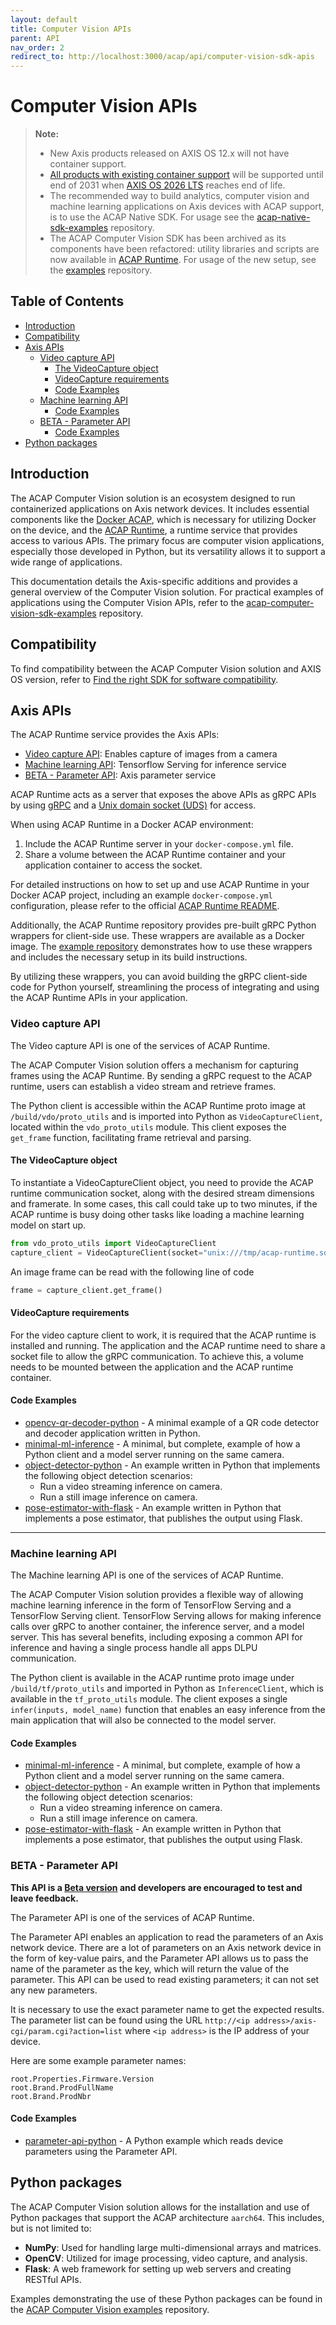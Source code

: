 ```yaml
---
layout: default
title: Computer Vision APIs
parent: API
nav_order: 2
redirect_to: http://localhost:3000/acap/api/computer-vision-sdk-apis
---
```


# Computer Vision APIs

> **Note:**
>
> - New Axis products released on AXIS OS 12.x will not have container support.
> - [All products with existing container support](https://www.axis.com/support/tools/product-selector/shared/%5B%7B%22index%22%3A%5B10%2C0%5D%2C%22value%22%3A%22ARTPEC-8%22%7D%2C%7B%22index%22%3A%5B10%2C2%5D%2C%22value%22%3A%22Yes%22%7D%5D)
>   will be supported until end of 2031 when [AXIS OS 2026 LTS](https://help.axis.com/en-us/axis-os) reaches end of life.
> - The recommended way to build analytics, computer vision and machine learning applications on Axis devices with ACAP support,
>   is to use the ACAP Native SDK. For usage see the [acap-native-sdk-examples](https://github.com/AxisCommunications/acap-native-sdk-examples)
>   repository.
> - The ACAP Computer Vision SDK has been archived as its components have been refactored:
>   utility libraries and scripts are now available in [ACAP Runtime](https://github.com/AxisCommunications/acap-runtime).
>   For usage of the new setup, see the [examples](https://github.com/AxisCommunications/acap-computer-vision-sdk-examples)
>   repository.

<!-- omit in toc -->
## Table of Contents

- [Introduction](#introduction)
- [Compatibility](#compatibility)
- [Axis APIs](#axis-apis)
  - [Video capture API](#video-capture-api)
    - [The VideoCapture object](#the-videocapture-object)
    - [VideoCapture requirements](#videocapture-requirements)
    - [Code Examples](#code-examples)
  - [Machine learning API](#machine-learning-api)
    - [Code Examples](#code-examples-1)
  - [BETA - Parameter API](#beta---parameter-api)
    - [Code Examples](#code-examples-2)
- [Python packages](#python-packages)

## Introduction

The ACAP Computer Vision solution is an ecosystem designed to run containerized applications on Axis network devices.
It includes essential components like the [Docker ACAP](https://github.com/AxisCommunications/docker-acap), which is necessary for utilizing Docker on the device,
and the [ACAP Runtime](https://github.com/AxisCommunications/acap-runtime), a runtime service that provides access to various APIs.
The primary focus are computer vision applications, especially those developed in Python, but its versatility allows it to support a wide range of applications.

This documentation details the Axis-specific additions and provides a general overview of the Computer Vision solution.
For practical examples of applications using the Computer Vision APIs, refer to the [acap-computer-vision-sdk-examples](https://github.com/AxisCommunications/acap-computer-vision-sdk-examples) repository.

## Compatibility

To find compatibility between the ACAP Computer Vision solution and AXIS OS version,
refer to [Find the right SDK for software compatibility](../axis-devices-and-compatibility/#find-the-right-sdk-for-software-compatibility).

## Axis APIs

The ACAP Runtime service provides the Axis APIs:

- [Video capture API](#video-capture-api): Enables capture of images from a camera
- [Machine learning API](#machine-learning-api): Tensorflow Serving for inference service
- [BETA - Parameter API](#beta---parameter-api): Axis parameter service

ACAP Runtime acts as a server that exposes the above APIs as gRPC APIs by using [gRPC](https://grpc.io) and a [Unix domain socket (UDS)](https://grpc.github.io/grpc/cpp/md_doc_naming.html) for access.

When using ACAP Runtime in a Docker ACAP environment:

1. Include the ACAP Runtime server in your `docker-compose.yml` file.
2. Share a volume between the ACAP Runtime container and your application container to access the socket.

For detailed instructions on how to set up and use ACAP Runtime in your Docker ACAP project, including an example `docker-compose.yml` configuration, please refer to the official [ACAP Runtime README](https://github.com/AxisCommunications/acap-runtime?tab=readme-ov-file#usage).

Additionally, the ACAP Runtime repository provides pre-built gRPC Python wrappers for client-side use. These wrappers are available as a Docker image. The [example repository](https://github.com/AxisCommunications/acap-computer-vision-sdk-examples) demonstrates how to use these wrappers and includes the necessary setup in its build instructions.

By utilizing these wrappers, you can avoid building the gRPC client-side code for Python yourself, streamlining the process of integrating and using the ACAP Runtime APIs in your application.

### Video capture API

The Video capture API is one of the services of ACAP Runtime.

The ACAP Computer Vision solution offers a mechanism for capturing frames using the ACAP Runtime. By sending a gRPC request to the ACAP runtime, users can establish a video stream and retrieve frames.

The Python client is accessible within the ACAP Runtime proto image at `/build/vdo/proto_utils` and is imported into Python as `VideoCaptureClient`, located within the `vdo_proto_utils` module. This client exposes the `get_frame` function, facilitating frame retrieval and parsing.

#### The VideoCapture object

To instantiate a VideoCaptureClient object, you need to provide the ACAP runtime communication socket, along with the desired stream dimensions and framerate.
In some cases, this call could take up to two minutes, if the ACAP runtime is busy doing other tasks like loading a machine learning model on start up.

```python
from vdo_proto_utils import VideoCaptureClient
capture_client = VideoCaptureClient(socket="unix:///tmp/acap-runtime.sock", stream_width=224, stream_height=224, stream_framerate=10)
```

An image frame can be read with the following line of code

```python
frame = capture_client.get_frame()
```

#### VideoCapture requirements

For the video capture client to work, it is required that the ACAP runtime is installed and running.
The application and the ACAP runtime need to share a socket file to allow the gRPC communication.
To achieve this, a volume needs to be mounted between the application and the ACAP runtime container.

#### Code Examples

- [opencv-qr-decoder-python](https://github.com/AxisCommunications/acap-computer-vision-sdk-examples-staging/blob/main/opencv-qr-decoder-python/docker-compose.yml) - A minimal example of a QR code detector and decoder application written in Python.
- [minimal-ml-inference](https://github.com/AxisCommunications/acap-computer-vision-sdk-examples/tree/main/minimal-ml-inference) - A minimal, but complete, example of how a Python client and a model server running on the same camera.
- [object-detector-python](https://github.com/AxisCommunications/acap-computer-vision-sdk-examples/tree/main/object-detector-python) - An example written in Python that implements the following object detection scenarios:
  - Run a video streaming inference on camera.
  - Run a still image inference on camera.
- [pose-estimator-with-flask](https://github.com/AxisCommunications/acap-computer-vision-sdk-examples/tree/main/pose-estimator-with-flask) - An example written in Python that implements a pose estimator, that publishes the output using Flask.

---

### Machine learning API

The Machine learning API is one of the services of ACAP Runtime.

The ACAP Computer Vision solution provides a flexible way of allowing machine learning inference in the form of TensorFlow Serving and a TensorFlow Serving client. TensorFlow Serving allows for making inference calls over gRPC to another container, the inference server, and a model server. This has several benefits, including exposing a common API for inference and having a single process handle all apps DLPU communication.

The Python client is available in the ACAP runtime proto image under `/build/tf/proto_utils` and imported in Python as `InferenceClient`, which is available in the `tf_proto_utils` module. The client exposes a single `infer(inputs, model_name)` function that enables an easy inference from the main application that will also be connected to the model server.

#### Code Examples

- [minimal-ml-inference](https://github.com/AxisCommunications/acap-computer-vision-sdk-examples/tree/main/minimal-ml-inference) - A minimal, but complete, example of how a Python client and a model server running on the same camera.
- [object-detector-python](https://github.com/AxisCommunications/acap-computer-vision-sdk-examples/tree/main/object-detector-python) - An example written in Python that implements the following object detection scenarios:
  - Run a video streaming inference on camera.
  - Run a still image inference on camera.
- [pose-estimator-with-flask](https://github.com/AxisCommunications/acap-computer-vision-sdk-examples/tree/main/pose-estimator-with-flask) - An example written in Python that implements a pose estimator, that publishes the output using Flask.

### BETA - Parameter API

**This API is a [Beta version](./beta-api) and developers are encouraged to test and leave feedback.**

The Parameter API is one of the services of ACAP Runtime.

The Parameter API enables an application to read the parameters of an Axis network device. There are a lot of parameters on an Axis network device in the form of key-value pairs, and the Parameter API allows us to pass the name of the parameter as the key, which will return the value of the parameter. This API can be used to read existing parameters; it can not set any new parameters.

It is necessary to use the exact parameter name to get the expected results. The parameter list can be found using the URL `http://<ip address>/axis-cgi/param.cgi?action=list` where `<ip address>` is the IP address of your device.

Here are some example parameter names:

```text
root.Properties.Firmware.Version
root.Brand.ProdFullName
root.Brand.ProdNbr
```

#### Code Examples

- [parameter-api-python](https://github.com/AxisCommunications/acap-computer-vision-sdk-examples/tree/main/parameter-api-python) - A Python example which reads device parameters using the Parameter API.

## Python packages

The ACAP Computer Vision solution allows for the installation and use of Python packages that support the ACAP architecture `aarch64`. This includes, but is not limited to:

- **NumPy**: Used for handling large multi-dimensional arrays and matrices.
- **OpenCV**: Utilized for image processing, video capture, and analysis.
- **Flask**: A web framework for setting up web servers and creating RESTful APIs.

Examples demonstrating the use of these Python packages can be found in the [ACAP Computer Vision examples](https://github.com/AxisCommunications/acap-computer-vision-sdk-examples) repository.
